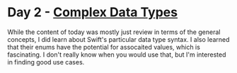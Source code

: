 # Day 2 - [Complex Data Types](https://www.hackingwithswift.com/100/2)

While the content of today was mostly just review in terms of the general concepts, I did learn about Swift's particular data type syntax. I also learned that their enums have the potential for assocaited values, which is fascinating. I don't really know when you would use that, but I'm interested in finding good use cases.
